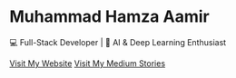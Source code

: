 <h1>Muhammad Hamza Aamir</h1>

<p>
  💻 Full-Stack Developer | 🤖 AI & Deep Learning Enthusiast
</p>

[Visit My Website](https://mhamzaaamir.vercel.app)
[Visit My Medium Stories](https://medium.com/@MHamzaAamir)
